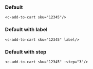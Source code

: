 ### Default
```vue
<c-add-to-cart sku="12345"/>
```

### Default with label
```vue
<c-add-to-cart sku="12345" label/>
```

### Default with step
```vue
<c-add-to-cart sku="12345" :step="3"/>
```
